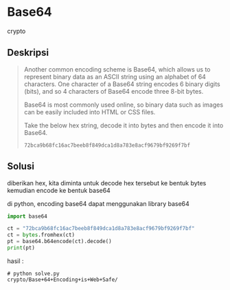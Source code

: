 # Base64
crypto

## Deskripsi
> Another common encoding scheme is Base64, which allows us to represent binary data as an ASCII string using an alphabet of 64 characters. One character of a Base64 string encodes 6 binary digits (bits), and so 4 characters of Base64 encode three 8-bit bytes.
>
> Base64 is most commonly used online, so binary data such as images can be easily included into HTML or CSS files.
>
> Take the below hex string, decode it into bytes and then encode it into Base64.
> ``` console
> 72bca9b68fc16ac7beeb8f849dca1d8a783e8acf9679bf9269f7bf
> ```

## Solusi
diberikan hex, kita diminta untuk decode hex tersebut ke bentuk bytes kemudian encode ke bentuk base64

di python, encoding base64 dapat menggunakan library base64

``` python
import base64

ct = "72bca9b68fc16ac7beeb8f849dca1d8a783e8acf9679bf9269f7bf"
ct = bytes.fromhex(ct)
pt = base64.b64encode(ct).decode()
print(pt)
```
hasil :
``` console
# python solve.py
crypto/Base+64+Encoding+is+Web+Safe/
```
